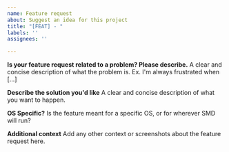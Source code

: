 ```yaml
---
name: Feature request
about: Suggest an idea for this project
title: "[FEAT] - "
labels: ''
assignees: ''

---
```


**Is your feature request related to a problem? Please describe.**
A clear and concise description of what the problem is. Ex. I'm always frustrated when [...]

**Describe the solution you'd like**
A clear and concise description of what you want to happen.

**OS Specific?**
Is the feature meant for a specific OS, or for wherever SMD will run?

**Additional context**
Add any other context or screenshots about the feature request here.
